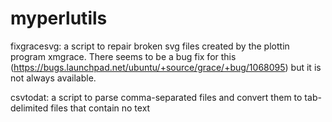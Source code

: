 # myperlutils

fixgracesvg: a script to repair broken svg files created by the plottin program xmgrace.
There seems to be a bug fix for this (https://bugs.launchpad.net/ubuntu/+source/grace/+bug/1068095) but it is not always available.

csvtodat: a script to parse comma-separated files and convert them to tab-delimited files that contain no text
